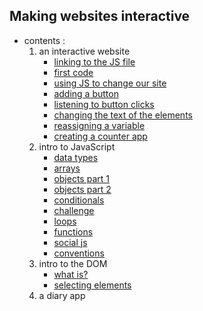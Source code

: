 ## Making websites interactive
- contents :
  1. an interactive website
     - [linking to the JS file](step_01/README.md)
     - [first code](step_02/README.md)
     - [using JS to change our site](step_03/README.md)
     - [adding a button](step_04/README.md)
     - [listening to button clicks](step_05/README.md)
     - [changing the text of the elements](step_06/README.md)
     - [reassigning a variable](step_07/README.md)
     - [creating a counter app](step_08/README.md)
  2. intro to JavaScript
     - [data types](step_09/README.md)
     - [arrays](step_10/README.md)
     - [objects part 1](step_11/README.md)
     - [objects part 2](step_12/README.md)
     - [conditionals](step_13/README.md)
     - [challenge](step_14/README.md)
     - [loops](step_15/README.md)
     - [functions](step_16/README.md)
     - [social js](step_17/README.md)
     - [conventions](step_18/README.md)
  3. intro to the DOM
     - [what is?](step_19/README.md)
     - [selecting elements](step_20/README.md)
  4. a diary app
